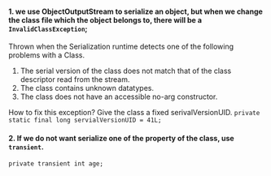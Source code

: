 #### 1. we use ObjectOutputStream to serialize an object, but when we change the class file which the object belongs to, there will be a `InvalidClassException`;

Thrown when the Serialization runtime detects one of the following problems with a Class.
1. The serial version of the class does not match that of the class descriptor read from the stream.
2. The class contains unknown datatypes.
3. The class does not have an accessible no-arg constructor.

How to fix this exception?
Give the class a fixed serivalVersionUID.
`private static final long servialVersionUID = 41L;`

#### 2. If we do not want serialize one of the property of the class, use `transient`.
`private transient int age;`

